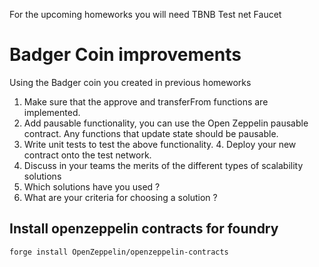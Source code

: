 For the upcoming homeworks you will need TBNB Test net Faucet
# Badger Coin improvements
Using the Badger coin you created in previous homeworks
1. Make sure that the approve and transferFrom functions are implemented.
2. Add pausable functionality, you can use the Open Zeppelin pausable contract. Any functions that update state should be pausable.
3. Write unit tests to test the above functionality.  Deploy your new contract onto the test network.
4. Discuss in your teams the merits of the different types of scalability solutions
5. Which solutions have you used ?
6. What are your criteria for choosing a solution ?
  



## Install openzeppelin contracts for foundry

```
forge install OpenZeppelin/openzeppelin-contracts
```